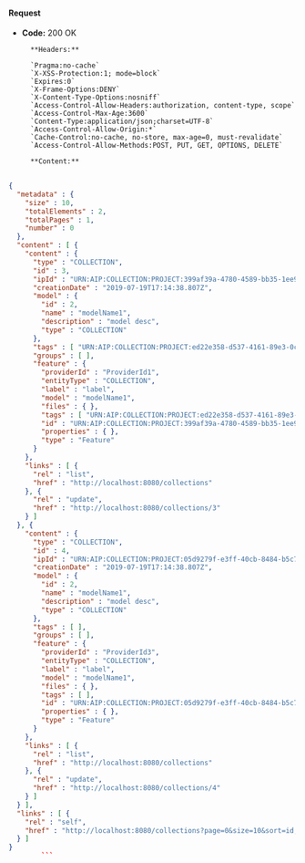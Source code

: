#### Request

* **Code:** 200 OK

        **Headers:**

        `Pragma:no-cache`
        `X-XSS-Protection:1; mode=block`
        `Expires:0`
        `X-Frame-Options:DENY`
        `X-Content-Type-Options:nosniff`
        `Access-Control-Allow-Headers:authorization, content-type, scope`
        `Access-Control-Max-Age:3600`
        `Content-Type:application/json;charset=UTF-8`
        `Access-Control-Allow-Origin:*`
        `Cache-Control:no-cache, no-store, max-age=0, must-revalidate`
        `Access-Control-Allow-Methods:POST, PUT, GET, OPTIONS, DELETE`

        **Content:**

```json
    
{
  "metadata" : {
    "size" : 10,
    "totalElements" : 2,
    "totalPages" : 1,
    "number" : 0
  },
  "content" : [ {
    "content" : {
      "type" : "COLLECTION",
      "id" : 3,
      "ipId" : "URN:AIP:COLLECTION:PROJECT:399af39a-4780-4589-bb35-1ee9d53d9f78:V1",
      "creationDate" : "2019-07-19T17:14:38.807Z",
      "model" : {
        "id" : 2,
        "name" : "modelName1",
        "description" : "model desc",
        "type" : "COLLECTION"
      },
      "tags" : [ "URN:AIP:COLLECTION:PROJECT:ed22e358-d537-4161-89e3-0c2a064ad650:V1" ],
      "groups" : [ ],
      "feature" : {
        "providerId" : "ProviderId1",
        "entityType" : "COLLECTION",
        "label" : "label",
        "model" : "modelName1",
        "files" : { },
        "tags" : [ "URN:AIP:COLLECTION:PROJECT:ed22e358-d537-4161-89e3-0c2a064ad650:V1" ],
        "id" : "URN:AIP:COLLECTION:PROJECT:399af39a-4780-4589-bb35-1ee9d53d9f78:V1",
        "properties" : { },
        "type" : "Feature"
      }
    },
    "links" : [ {
      "rel" : "list",
      "href" : "http://localhost:8080/collections"
    }, {
      "rel" : "update",
      "href" : "http://localhost:8080/collections/3"
    } ]
  }, {
    "content" : {
      "type" : "COLLECTION",
      "id" : 4,
      "ipId" : "URN:AIP:COLLECTION:PROJECT:05d9279f-e3ff-40cb-8484-b5c7b2c67be6:V1",
      "creationDate" : "2019-07-19T17:14:38.807Z",
      "model" : {
        "id" : 2,
        "name" : "modelName1",
        "description" : "model desc",
        "type" : "COLLECTION"
      },
      "tags" : [ ],
      "groups" : [ ],
      "feature" : {
        "providerId" : "ProviderId3",
        "entityType" : "COLLECTION",
        "label" : "label",
        "model" : "modelName1",
        "files" : { },
        "tags" : [ ],
        "id" : "URN:AIP:COLLECTION:PROJECT:05d9279f-e3ff-40cb-8484-b5c7b2c67be6:V1",
        "properties" : { },
        "type" : "Feature"
      }
    },
    "links" : [ {
      "rel" : "list",
      "href" : "http://localhost:8080/collections"
    }, {
      "rel" : "update",
      "href" : "http://localhost:8080/collections/4"
    } ]
  } ],
  "links" : [ {
    "rel" : "self",
    "href" : "http://localhost:8080/collections?page=0&size=10&sort=id,asc"
  } ]
}
        ```
